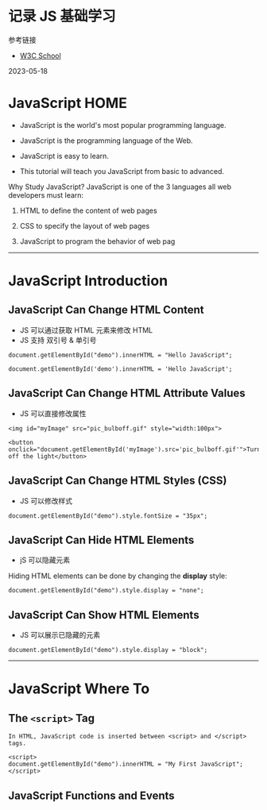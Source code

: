 # 记录 JS 基础学习

参考链接

- [W3C School](https://www.w3schools.com/js/default.asp)

2023-05-18
# JavaScript HOME

- JavaScript is the world's most popular programming language.

- JavaScript is the programming language of the Web.

- JavaScript is easy to learn.

- This tutorial will teach you JavaScript from basic to advanced.

Why Study JavaScript?
JavaScript is one of the 3 languages all web developers must learn:

   1. HTML to define the content of web pages

   2. CSS to specify the layout of web pages

   3. JavaScript to program the behavior of web pag

---

# JavaScript Introduction

## JavaScript Can Change HTML Content

- JS 可以通过获取 HTML 元素来修改 HTML
- JS 支持 双引号 & 单引号 

```
document.getElementById("demo").innerHTML = "Hello JavaScript";

document.getElementById('demo').innerHTML = 'Hello JavaScript';
```

## JavaScript Can Change HTML Attribute Values

- JS 可以直接修改属性

```
<img id="myImage" src="pic_bulboff.gif" style="width:100px">

<button onclick="document.getElementById('myImage').src='pic_bulboff.gif'">Turn off the light</button>
```

## JavaScript Can Change HTML Styles (CSS)

- JS 可以修改样式

```
document.getElementById("demo").style.fontSize = "35px";
```

## JavaScript Can Hide HTML Elements

- jS 可以隐藏元素

Hiding HTML elements can be done by changing the **display** style:

```
document.getElementById("demo").style.display = "none";
```

## JavaScript Can Show HTML Elements

- JS 可以展示已隐藏的元素

```
document.getElementById("demo").style.display = "block";
```

---

# JavaScript Where To

## The `<script>` Tag

`In HTML, JavaScript code is inserted between <script> and </script> tags.`

```
<script>
document.getElementById("demo").innerHTML = "My First JavaScript";
</script>
```

## JavaScript Functions and Events